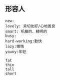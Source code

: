 ## 形容人

	new:
	lovely: 亲切友好/心地善良
	smart: 机敏的、精明的
	busy:
	hard-working:勤快
	lazy:懒惰
	youny:年轻

	fat
	thin
	tall
	short
